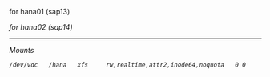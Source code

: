 for hana01 (sap13)

<disk type="block" device="disk">
    <driver name="qemu" type="raw"/>
    <source dev="/dev/disk/by-id/raid-sap13-data130"/>
    <target dev="vdd" bus="virtio"/>
    <address type="pci" domain="0x0000" bus="0x00" slot="0x10" function="0x0"/>
</disk>

for hana02 (sap14)

<disk type="block" device="disk">
    <driver name="qemu" type="raw"/>
    <source dev="/dev/disk/by-id/raid-sap14-data140"/>
    <target dev="vdd" bus="virtio"/>
    <address type="pci" domain="0x0000" bus="0x00" slot="0x10" function="0x0"/>
</disk>

---

Mounts

`/dev/vdc   /hana   xfs     rw,realtime,attr2,inode64,noquota   0 0`